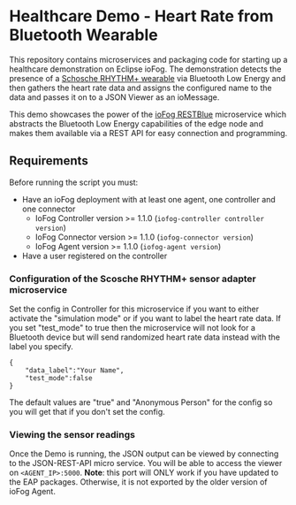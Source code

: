 # Healthcare Demo - Heart Rate from Bluetooth Wearable

This repository contains microservices and packaging code for starting up a healthcare demonstration on Eclipse ioFog. 
The demonstration detects the presence of a [Schosche RHYTHM+ wearable](https://www.scosche.com/catalog/product/view/id/9140) 
via Bluetooth Low Energy and then gathers the heart rate data and assigns the configured name to the data and passes it 
on to a JSON Viewer as an ioMessage. 

This demo showcases the power of the [ioFog RESTBlue](https://github.com/eclipse-iofog/restblue) microservice 
which abstracts the Bluetooth Low Energy capabilities of the edge node and makes them available via a REST API for easy 
connection and programming.  

## Requirements

Before running the script you must:
 * Have an ioFog deployment with at least one agent, one controller and one connector
    * IoFog Controller version >= 1.1.0 (`iofog-controller controller version`)
    * IoFog Connector version >= 1.1.0 (`iofog-connector version`)
    * IoFog Agent version >= 1.1.0  (`iofog-agent version`)
 * Have a user registered on the controller
 

### Configuration of the Scosche RHYTHM+ sensor adapter microservice

Set the config in Controller for this microservice if you want to either activate the "simulation mode" or if you want 
to label the heart rate data. If you set "test_mode" to true then the microservice will not look for a Bluetooth device 
but will send randomized heart rate data instead with the label you specify. 

```
{
    "data_label":"Your Name",
    "test_mode":false
}
```

The default values are "true" and "Anonymous Person" for the config so you will get that if you don't set the config.

### Viewing the sensor readings

Once the Demo is running, the JSON output can be viewed by connecting to the JSON-REST-API micro service. You will be 
able to access the viewer on `<AGENT_IP>:5000`. **Note**: this port will ONLY work
if you have updated to the EAP packages. Otherwise, it is not exported by the older version of ioFog Agent.